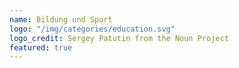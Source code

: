 ```yaml
---
name: Bildung und Sport
logo: "/img/categories/education.svg"
logo_credit: Sergey Patutin from the Noun Project
featured: true
---
```

